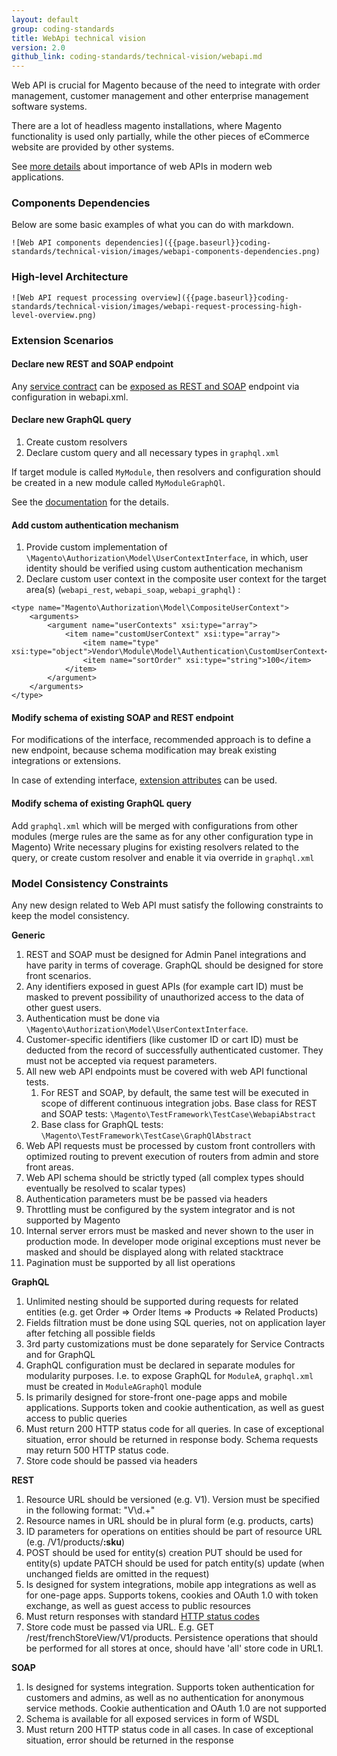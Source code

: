 ```yaml
---
layout: default
group: coding-standards
title: WebApi technical vision
version: 2.0
github_link: coding-standards/technical-vision/webapi.md
---
```


Web API is crucial for Magento because of the need to integrate with order management, customer management and other enterprise management software systems.

There are a lot of headless magento installations, where Magento functionality is used only partially, while the other pieces of eCommerce website are provided by other systems. 

See [more details](https://en.wikipedia.org/wiki/Web_API) about importance of web APIs in modern web applications.


### Components Dependencies
Below are some basic examples of what you can do with markdown.

`![Web API components dependencies]({{page.baseurl}}coding-standards/technical-vision/images/webapi-components-dependencies.png)`

### High-level Architecture

`![Web API request processing overview]({{page.baseurl}}coding-standards/technical-vision/images/webapi-request-processing-high-level-overview.png)`

### Extension Scenarios

#### Declare new REST and SOAP endpoint

Any [service contract]({{page.baseurl}}extension-dev-guide/service-contracts/service-contracts.html) can be [exposed as REST and SOAP]({{page.baseurl}}extension-dev-guide/service-contracts/service-to-web-service.html) endpoint via configuration in webapi.xml.

#### Declare new GraphQL query

1. Create custom resolvers
1. Declare custom query and all necessary types in `graphql.xml`

If target module is called `MyModule`, then resolvers and configuration should be created in a new module called `MyModuleGraphQl`.

See the [documentation](http://devdocs.magento.com/guides/v2.3/graphql/index.html) for the details.


#### Add custom authentication mechanism

1. Provide custom implementation of `\Magento\Authorization\Model\UserContextInterface`, in which, user identity should be verified using custom authentication mechanism
1. Declare custom user context in the composite user context for the target area(s) (`webapi_rest`, `webapi_soap`, `webapi_graphql`) :

~~~
<type name="Magento\Authorization\Model\CompositeUserContext">
    <arguments>
        <argument name="userContexts" xsi:type="array">
            <item name="customUserContext" xsi:type="array">
                <item name="type" xsi:type="object">Vendor\Module\Model\Authentication\CustomUserContext</item>
                <item name="sortOrder" xsi:type="string">100</item>
            </item>
        </argument>
    </arguments>
</type>
~~~

#### Modify schema of existing SOAP and REST endpoint

For modifications of the interface, recommended approach is to define a new endpoint, because schema modification may break existing integrations or extensions.

In case of extending interface, [extension attributes]({{page.baseurl}}extension-dev-guide/attributes.html) can be used.


#### Modify schema of existing GraphQL query

Add `graphql.xml` which will be merged with configurations from other modules (merge rules are the same as for any other configuration type in Magento)
Write necessary plugins for existing resolvers related to the query, or create custom resolver and enable it via override in `graphql.xml`

### Model Consistency Constraints

Any new design related to Web API must satisfy the following constraints to keep the model consistency.

**Generic**

1. REST and SOAP must be designed for Admin Panel integrations and have parity in terms of coverage. GraphQL should be designed for store front scenarios.
1. Any identifiers exposed in guest APIs (for example cart ID) must be masked to prevent possibility of unauthorized access to the data of other guest users.
1. Authentication must be done via `\Magento\Authorization\Model\UserContextInterface`.
1. Customer-specific identifiers (like customer ID or cart ID) must be deducted from the record of successfully authenticated customer. They must not be accepted via request parameters.
1. All new web API endpoints must be covered with web API functional tests. 
    1. For REST and SOAP, by default, the same test will be executed in scope of different continuous integration jobs. Base class for REST and SOAP tests: `\Magento\TestFramework\TestCase\WebapiAbstract`
    1. Base class for GraphQL tests: `\Magento\TestFramework\TestCase\GraphQlAbstract`
1. Web API requests must be processed by custom front controllers with optimized routing to prevent execution of routers from admin and store front areas.
1. Web API schema should be strictly typed (all complex types should eventually be resolved to scalar types)
1. Authentication parameters must be be passed via headers
1. Throttling must be configured by the system integrator and is not supported by Magento
1. Internal server errors must be masked and never shown to the user in production mode. In developer mode original exceptions must never be masked and should be displayed along with related stacktrace
1. Pagination must be supported by all list operations

**GraphQL**

1. Unlimited nesting should be supported during requests for related entities (e.g. get Order => Order Items => Products => Related Products)
1. Fields filtration must be done using SQL queries, not on application layer after fetching all possible fields
1. 3rd party customizations must be done separately for Service Contracts and for GraphQL
1. GraphQL configuration must be declared in separate modules for modularity purposes. I.e. to expose GraphQL for `ModuleA`, `graphql.xml` must be created in `ModuleAGraphQl` module
1. Is primarily designed for store-front one-page apps and mobile applications. Supports token and cookie authentication, as well as guest access to public queries
1. Must return 200 HTTP status code for all queries. In case of exceptional situation, error should be returned in response body. Schema requests may return 500 HTTP status code.
1. Store code should be passed via headers

**REST**

1. Resource URL should be versioned (e.g. V1). Version must be specified in the following format: "V\\d.+"
1. Resource names in URL should be in plural form (e.g. products, carts)
1. ID parameters for operations on entities should be part of resource URL (e.g. /V1/products/**:sku**)
1. POST should be used for entity(s) creation
   PUT should be used for entity(s) update
   PATCH should be used for patch entity(s) update (when unchanged fields are omitted in the request)
1. Is designed for system integrations, mobile app integrations as well as for one-page apps. Supports tokens, cookies and OAuth 1.0 with token exchange, as well as guest access to public resources
1. Must return responses with standard [HTTP status codes](https://en.wikipedia.org/wiki/List_of_HTTP_status_codes)
1. Store code must be passed via URL. E.g. GET /rest/frenchStoreView/V1/products. Persistence operations that should be performed for all stores at once, should have 'all' store code in URL1. 

**SOAP**

1. Is designed for systems integration. Supports token authentication for customers and admins, as well as no authentication for anonymous service methods. Cookie authentication and OAuth 1.0 are not supported
1. Schema is available for all exposed services in form of WSDL
1. Must return 200 HTTP status code in all cases. In case of exceptional situation, error should be returned in the response
